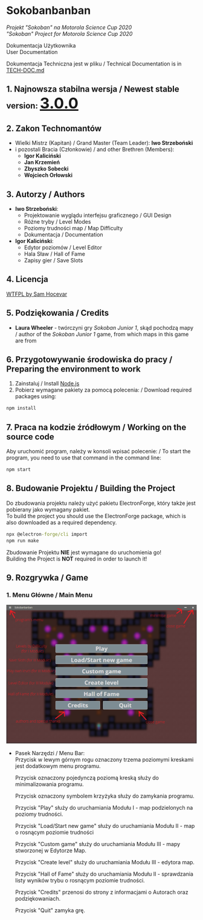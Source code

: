 # Sokobanbanban

*Projekt "Sokoban" na Motorola Science Cup 2020*  
*"Sokoban" Project for Motorola Science Cup 2020*

Dokumentacja Użytkownika  
User Documentation

Dokumentacja Techniczna jest w pliku /
Technical Documentation is in
[TECH-DOC.md](./TECH-DOC.md)

## 1. Najnowsza stabilna wersja / Newest stable version: <u style="font-size: 2.5rem">3.0.0</u>

## 2. Zakon Technomantów

* Wielki Mistrz (Kapitan) / Grand Master (Team Leader): **Iwo Strzeboński**
* i pozostali Bracia (Członkowie) / and other Brethren (Members):
  * **Igor Kaliciński**
  * **Jan Krzemień**
  * **Zbyszko Sobecki**
  * **Wojciech Orłowski**

## 3. Autorzy / Authors

* **Iwo Strzeboński**:
  * Projektowanie wyglądu interfejsu graficznego / GUI Design
  * Różne tryby / Level Modes
  * Poziomy trudności map / Map Difficulty
  * Dokumentacja / Documentation
* **Igor Kaliciński**:
  * Edytor poziomów / Level Editor
  * Hala Sław / Hall of Fame
  * Zapisy gier / Save Slots

## 4. Licencja

[WTFPL by Sam Hocevar](./LICENSE)

## 5. Podziękowania / Credits

* **Laura Wheeler** -
twórczyni gry *Sokoban Junior 1*, skąd pochodzą mapy /
author of the *Sokoban Junior 1* game, from which maps in this game are from

## 6. Przygotowywanie środowiska do pracy / Preparing the environment to work

1. Zainstaluj / Install [Node.js]
2. Pobierz wymagane pakiety za pomocą polecenia: / Download required packages using:

```cmd
npm install
```

## 7. Praca na kodzie źródłowym / Working on the source code

Aby uruchomić program, należy w konsoli wpisać polecenie: / To start the program, you need to use that command in the command line:

```cmd
npm start
```

## 8. Budowanie Projektu / Building the Project

Do zbudowania projektu należy użyć pakietu ElectronForge, który także jest pobierany jako wymagany pakiet.  
To build the project you should use the ElectronForge package, which is also downloaded as a required dependency.

```cmd
npx @electron-forge/cli import
npm run make
```

Zbudowanie Projektu **NIE** jest wymagane do uruchomienia go!  
Building the Project is **NOT** required in order to launch it!

[Node.js]:https://nodejs.org/en/download/

## 9. Rozgrywka / Game

### 1. Menu Główne / Main Menu

![Main Menu](./screenshots/main-menu.png)

* Pasek Narzędzi / Menu Bar:  
  Przycisk w lewym górnym rogu oznaczony trzema poziomymi
  kreskami jest dodatkowym menu programu.  

  Przycisk oznaczony pojedynczą poziomą kreską służy do minimalizowania programu.  

  Przycisk oznaczony symbolem krzyżyka służy do zamykania programu.  

  Przycisk "Play" służy do uruchamiania Modułu I - map podzielonych na poziomy trudności.  

  Przycisk "Load/Start new game" służy do uruchamiania Modułu II -
  map o rosnącym poziomie trudności

  Przycisk "Custom game" służy do uruchamiania Modułu III - mapy stworzonej w Edytorze Map.  

  Przycisk "Create level" służy do uruchamiania Modułu III - edytora map.  

  Przycisk "Hall of Fame" służy do uruchamiania Modułu II -
  sprawdzania listy wyników trybu o rosnącym poziomie trudności.

  Przycisk "Credits" przenosi do strony z informacjami o Autorach oraz podziękowaniach.  

  Przycisk "Quit" zamyka grę.  
